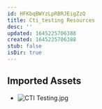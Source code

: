 ```yaml
---
id: HFKbqBWYzLpRBRJEigZzQ
title: Cti_testing Resources
desc: ''
updated: 1645225706388
created: 1645225706388
stub: false
isDir: true
---
```

## Imported Assets
- ![CTI Testing.jpg](/assets/cti-testing.jpg)
